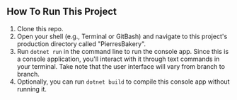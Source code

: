 ## How To Run This Project

1. Clone this repo.
2. Open your shell (e.g., Terminal or GitBash) and navigate to this project's production directory called "PierresBakery". 
3. Run `dotnet run` in the command line to run the console app. Since this is a console application, you'll interact with it through text commands in your terminal. Take note that the user interface will vary from branch to branch.
4. Optionally, you can run `dotnet build` to compile this console app without running it.